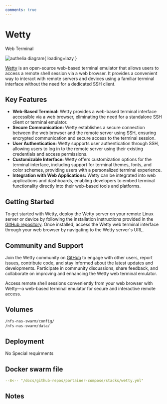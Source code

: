 ```yaml
---
comments: true
---
```


# Wetty

Web Terminal

![authelia diagram](/assets/diagrams/authelia.png){ loading=lazy }

[Wetty](https://github.com/krishnasrinivas/wetty) is an open-source web-based terminal emulator that allows users to access a remote shell session via a web browser. It provides a convenient way to interact with remote servers and devices using a familiar terminal interface without the need for a dedicated SSH client.

## Key Features

- **Web-Based Terminal:** Wetty provides a web-based terminal interface accessible via a web browser, eliminating the need for a standalone SSH client or terminal emulator.
- **Secure Communication:** Wetty establishes a secure connection between the web browser and the remote server using SSH, ensuring encrypted communication and secure access to the terminal session.
- **User Authentication:** Wetty supports user authentication through SSH, allowing users to log in to the remote server using their existing credentials and access permissions.
- **Customizable Interface:** Wetty offers customization options for the terminal interface, including support for terminal themes, fonts, and color schemes, providing users with a personalized terminal experience.
- **Integration with Web Applications:** Wetty can be integrated into web applications and dashboards, enabling developers to embed terminal functionality directly into their web-based tools and platforms.

## Getting Started

To get started with Wetty, deploy the Wetty server on your remote Linux server or device by following the installation instructions provided in the [GitHub repository](https://github.com/krishnasrinivas/wetty). Once installed, access the Wetty web terminal interface through your web browser by navigating to the Wetty server's URL.

## Community and Support

Join the Wetty community on [GitHub](https://github.com/krishnasrinivas/wetty) to engage with other users, report issues, contribute code, and stay informed about the latest updates and developments. Participate in community discussions, share feedback, and collaborate on improving and enhancing the Wetty web terminal emulator.

Access remote shell sessions conveniently from your web browser with Wetty—a web-based terminal emulator for secure and interactive remote access.


## Volumes

```bash
/nfs-nas-swarm/config/
/nfs-nas-swarm/data/
```

## Deployment
No Special requirments

## Docker swarm file
``` yaml linenums="1" 
--8<-- "/docs/github-repos/portainer-compose/stacks/wetty.yml"
```

## Notes

